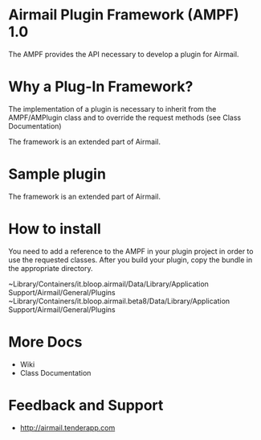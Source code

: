 Airmail Plugin Framework (AMPF) 1.0
============================
The AMPF provides the API necessary to develop a plugin for Airmail.

Why a Plug-In Framework?
============================
The implementation of a plugin is necessary to inherit from the AMPF/AMPlugin class and to override the request methods (see Class Documentation)

The framework is an extended part of Airmail.

Sample plugin
============================
The framework is an extended part of Airmail.

How to install
============================
You need to add a reference to the AMPF in your plugin project in order to use the requested classes. After you build your plugin, copy the bundle in the appropriate directory.

~Library/Containers/it.bloop.airmail/Data/Library/Application Support/Airmail/General/Plugins
~Library/Containers/it.bloop.airmail.beta8/Data/Library/Application Support/Airmail/General/Plugins

More Docs
============================
- Wiki
- Class Documentation

Feedback and Support
============================
- http://airmail.tenderapp.com
